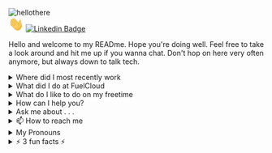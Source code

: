 ![hellothere](https://media3.giphy.com/media/Nx0rz3jtxtEre/giphy.gif)    
<img src="https://raw.githubusercontent.com/ABSphreak/ABSphreak/master/gifs/Hi.gif" width="30px">
[![Linkedin Badge](https://img.shields.io/badge/-codylylebrown-blue?style=flat-square&logo=Linkedin&logoColor=white&link=https://www.linkedin.com/in/codylylebrown/)](https://www.linkedin.com/in/codylylebrown/)

Hello and welcome to my READme. Hope you're doing well. Feel free to take a look around and hit me up if you wanna chat. Don't hop on here very often anymore, but always down to talk tech. 

<details>
  <summary>Where did I most recently work</summary>
  
*<sup>FuelCloud; an innovative tech company in the oil & energy sector.<sup>*
</details>


<details>
  <summary>What did I do at FuelCloud</summary>
  
*<sup>I was their Web Product Manager; wear all the hats, ask all the questions, and help everyone however best I can.<sup>*
</details>


<details>
  <summary>What do I like to do on my freetime</summary>
  
*<sup>Get outdoors with the family.<sup>*
</details>


<details>
  <summary>How can I help you?</summary>  
  
*<sup>If you need help with anything, just let me know, I'm here to help. I'm a fast learner who likes to learn new things and always up for a challenge.<sup>*
</details>


<details>
  <summary>Ask me about . . . </summary>
  
*<sup>Anything you want to know more about. I'm an open book. Some say knowledge is power; I feel true power comes from sharing the knowledge you have with others :muscle:<sup>*
</details>


<details>
  <summary>📫 How to reach me</summary>
  
*<sup>[my LinkedIn](https://www.linkedin.com/in/codylylebrown/).<sup>*
</details>


<details>
  <summary>My Pronouns</summary>
  
*<sup>He || Him<sup>*
</details>
  

<details>
  <summary>⚡ 3 fun facts ⚡</summary>  
  
*<sup>I qualified for the Olympics in Archery. I enjoy racing my Tesla at PIR. I'm an Eagle Scout.<sup>*
</details>

